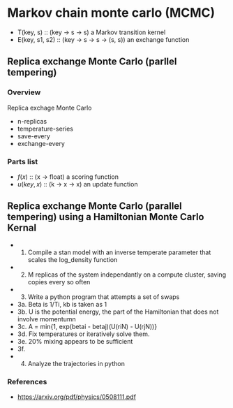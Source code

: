 # Markov chain monte carlo (MCMC)

- T(key, s) :: (key -> s -> s) a Markov transition kernel
- E(key, s1, s2) :: (key -> s -> s -> (s, s)) an exchange function 

## Replica exchange Monte Carlo (parllel tempering)
### Overview
Replica exchage Monte Carlo 

- n-replicas
- temperature-series
- save-every
- exchange-every
### Parts list
- $f(x)$ :: (x -> float) a scoring function
- $u(key, x)$ :: (k -> x -> x) an update function


## Replica exchange Monte Carlo (parallel tempering) using a Hamiltonian Monte Carlo Kernal

- 1. Compile a stan model with an inverse temperate parameter that scales the log\_density function
- 2. M replicas of the system independantly on a compute cluster, saving copies every so often
- 3. Write a python program that attempts a set of swaps 
- 3a. Beta is 1/Ti, kb is taken as 1
- 3b. U is the potential energy, the part of the Hamiltonian that does not involve momentumn  
- 3c. A = min{1, exp(betai - betaj)(U(riN) - U(rjN))}
- 3d. Fix temperatures or iteratively solve them. 
- 3e. 20% mixing appears to be sufficient
- 3f.  
- 4. Analyze the trajectories in python

### References
- https://arxiv.org/pdf/physics/0508111.pdf



